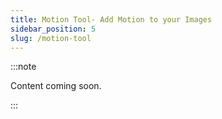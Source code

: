 ```yaml
---
title: Motion Tool- Add Motion to your Images
sidebar_position: 5
slug: /motion-tool
---
```




:::note

Content coming soon.

:::



